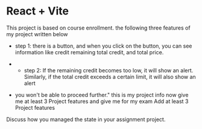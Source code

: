# React + Vite

<!-- This template provides a minimal setup to get React working in Vite with HMR and some ESLint rules.

Currently, two official plugins are available:
hello 

- [@vitejs/plugin-react](https://github.com/vitejs/vite-plugin-react/blob/main/packages/plugin-react/README.md) uses [Babel](https://babeljs.io/) for Fast Refresh
- [@vitejs/plugin-react-swc](https://github.com/vitejs/vite-plugin-react-swc) uses [SWC](https://swc.rs/) for Fast Refresh -->
This project is based on course enrollment.
the following three features of my project written below
- step 1:  there is a button, and when you click on the button, you can see information like credit remaining total credit, and total price. 

- - step 2: If the remaining credit becomes too low, it will show an alert. Similarly, if the total credit exceeds a certain limit, it will also show an alert
- you won't be able to proceed further." this is my project info now give me  at least 3 Project features and give me for my exam
Add at least 3 Project features

Discuss how you managed the state in your assignment project.